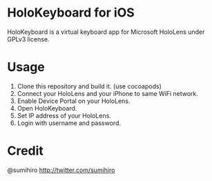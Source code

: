 HoloKeyboard for iOS
=========

HoloKeyboard is a virtual keyboard app for Microsoft HoloLens under GPLv3 license.  

Usage
=========

1. Clone this repository and build it. (use cocoapods)
1. Connect your HoloLens and your iPhone to same WiFi network.
1. Enable Device Portal on your HoloLens.
1. Open HoloKeyboard.
1. Set IP address of your HoloLens.
1. Login with username and password.

Credit
=========

@sumihiro http://twitter.com/sumihiro
